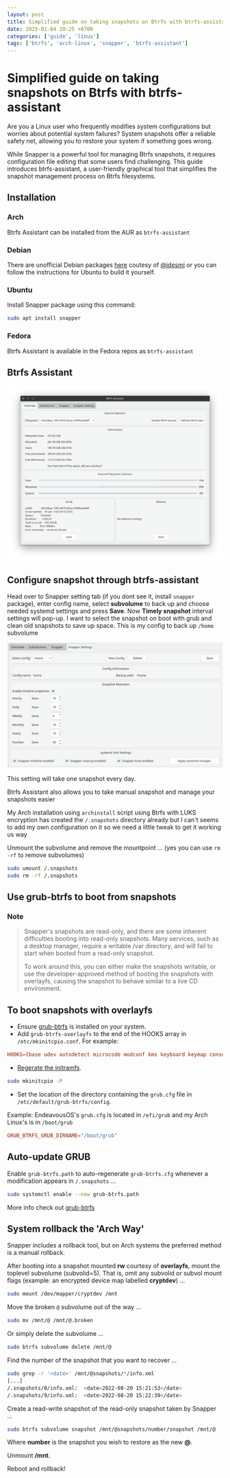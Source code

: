 ```yaml
---
layout: post
title: Simplified guide on taking snapshots on Btrfs with btrfs-assistant
date: 2025-01-04 20:25 +0700
categories: ['guide', 'linux']
tags: ['btrfs', 'arch-linux', 'snapper', 'btrfs-assistant']
---
```


# Simplified guide on taking snapshots on Btrfs with btrfs-assistant

Are you a Linux user who frequently modifies system configurations but worries about potential system failures? System snapshots offer a reliable safety net, allowing you to restore your system if something goes wrong.

While Snapper is a powerful tool for managing Btrfs snapshots, it requires configuration file editing that some users find challenging. This guide introduces btrfs-assistant, a user-friendly graphical tool that simplifies the snapshot management process on Btrfs filesystems.

## Installation

### Arch

Btrfs Assistant can be installed from the AUR as `btrfs-assistant`

### Debian

There are unofficial Debian packages [here](https://software.opensuse.org/download/package?package=btrfs-assistant&project=home:iDesmI:more) coutesy of [@idesmi](https://gitlab.com/idesmi) or you can follow the instructions for Ubuntu to build it yourself.

### Ubuntu

Install Snapper package using this command:

```bash
sudo apt install snapper
```

### Fedora

Btrfs Assistant is available in the Fedora repos as `btrfs-assistant`

## Btrfs Assistant

![btrfs-assistant user interface](/assets/img/posts/btrfs-asistant/gui-preview.png)

## Configure snapshot through btrfs-assistant

Head over to Snapper setting tab (if you dont see it, install `snapper` package), enter config name, select **subvolume** to back up and choose needed systemd settings and press **Save**. Now  **Timely snapshot** interval settings will pop-up.
I want to select the snapshot on boot with grub and clean old snapshots to save up space. This is my config to back up `/home` subvolume

![Snapshot Setting](/assets/img/posts/btrfs-asistant/snapshot-setting.png)

This setting will take one snapshot every day.

Btrfs Assistant also allows you to take manual snapshot and manage your snapshots easier

My Arch installation using `archinstall` script using Btrfs with LUKS encryption has created the `/.snapshots` directory already but I can't seems to add my own configuration on it so we need a little tweak to get it working us way

Unmount the subvolume and remove the mountpoint ... (yes you can use `rm -rf` to remove subvolumes)

```bash
sudo umount /.snapshots
sudo rm -rf /.snapshots
```

## Use grub-btrfs to boot from snapshots

### Note

>Snapper's snapshots are read-only, and there are some inherent difficulties booting into read-only snapshots. Many services, such as a desktop manager, require a writable /var directory, and will fail to start when booted from a read-only snapshot.
>
>To work around this, you can either make the snapshots writable, or use the developer-approved method of booting the snapshots with overlayfs, causing the snapshot to behave similar to a live CD environment. 

## To boot snapshots with overlayfs

- Ensure [grub-btrfs](https://archlinux.org/packages/?name=grub-btrfs) is installed on your system.
- Add `grub-btrfs-overlayfs` to the end of the HOOKS array in `/etc/mkinitcpio.conf`. For example:

```conf
HOOKS=(base udev autodetect microcode modconf kms keyboard keymap consolefont block filesystems fsck grub-btrfs-overlayfs)
```

- [Regerate the initramfs](https://wiki.archlinux.org/title/Regenerate_the_initramfs).

```bash
sudo mkinitcpio -P
```

- Set the location of the directory containing the `grub.cfg` file in `/etc/default/grub-btrfs/config`.

Example: EndeavousOS's `grub.cfg` is located in `/efi/grub` and my Arch Linux's is in `/boot/grub`

```conf
GRUB_BTRFS_GRUB_DIRNAME="/boot/grub"
```

## Auto-update GRUB

Enable `grub-btrfs.path` to auto-regenerate `grub-btrfs.cfg` whenever a modification appears in `/.snapshots` ...

```bash
sudo systemctl enable --now grub-btrfs.path
```

More info check out [grub-btrfs](https://github.com/Antynea/grub-btrfs)

## System rollback the 'Arch Way'

Snapper includes a rollback tool, but on Arch systems the preferred method is a manual rollback.

After booting into a snapshot mounted **rw** courtesy of **overlayfs**, mount the toplevel subvolume (subvolid=5). That is, omit any subvolid or subvol mount flags (example: an encrypted device map labelled **cryptdev**) ...

```bash
sudo mount /dev/mapper/cryptdev /mnt
```

Move the broken `@` subvolume out of the way ...

```bash
sudo mv /mnt/@ /mnt/@.broken
```
Or simply delete the subvolume ...

```bash
sudo btrfs subvolume delete /mnt/@
```
Find the number of the snapshot that you want to recover ...

```bash
sudo grep -r '<date>' /mnt/@snapshots/*/info.xml
[...]
/.snapshots/8/info.xml:  <date>2022-08-20 15:21:53</date>
/.snapshots/9/info.xml:  <date>2022-08-20 15:22:39</date>
```
Create a read-write snapshot of the read-only snapshot taken by Snapper ...

```bash
sudo btrfs subvolume snapshot /mnt/@snapshots/number/snapshot /mnt/@
```
Where **number** is the snapshot you wish to restore as the new **@**.

Unmount **/mnt**.

Reboot and rollback!
